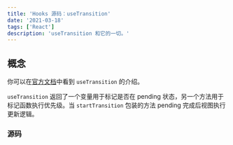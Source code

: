 ```yaml
---
title: 'Hooks 源码：useTransition'
date: '2021-03-18'
tags: ['React']
description: 'useTransition 和它的一切。'
---
```


## 概念

你可以在[官方文档](https://beta.reactjs.org/apis/react/useTransition)中看到 `useTransition` 的介绍。

`useTransition` 返回了一个变量用于标记是否在 pending 状态，另一个方法用于标记函数执行优先级。当 `startTransition` 包装的方法 pending 完成后视图执行更新逻辑。

### 源码

